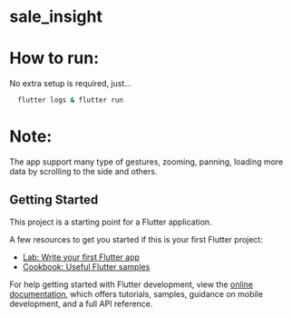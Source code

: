# sale_insight

# How to run:
No extra setup is required, just...
```bash
  flutter logs & flutter run 
```

# Note:
The app support many type of gestures, zooming, panning, loading more data by scrolling to the side and others.
## Getting Started

This project is a starting point for a Flutter application.

A few resources to get you started if this is your first Flutter project:

- [Lab: Write your first Flutter app](https://docs.flutter.dev/get-started/codelab)
- [Cookbook: Useful Flutter samples](https://docs.flutter.dev/cookbook)

For help getting started with Flutter development, view the
[online documentation](https://docs.flutter.dev/), which offers tutorials,
samples, guidance on mobile development, and a full API reference.
